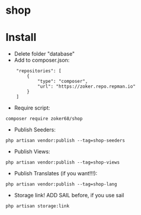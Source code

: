 # shop

# Install

- Delete folder "database"
- Add to composer.json:

```text
    "repositories": [
        {
            "type": "composer",
            "url": "https://zoker.repo.repman.io"
        }
    ]
```
- Require script:

```text
composer require zoker68/shop
```
- Publish Seeders:
  
```text
php artisan vendor:publish --tag=shop-seeders
```

- Publish Views:

```text
php artisan vendor:publish --tag=shop-views
```
- Publish Translates (if you want!!!):

```text
php artisan vendor:publish --tag=shop-lang
```

- Storage link! ADD SAIL before, if you use sail

```text
php artisan storage:link
```

